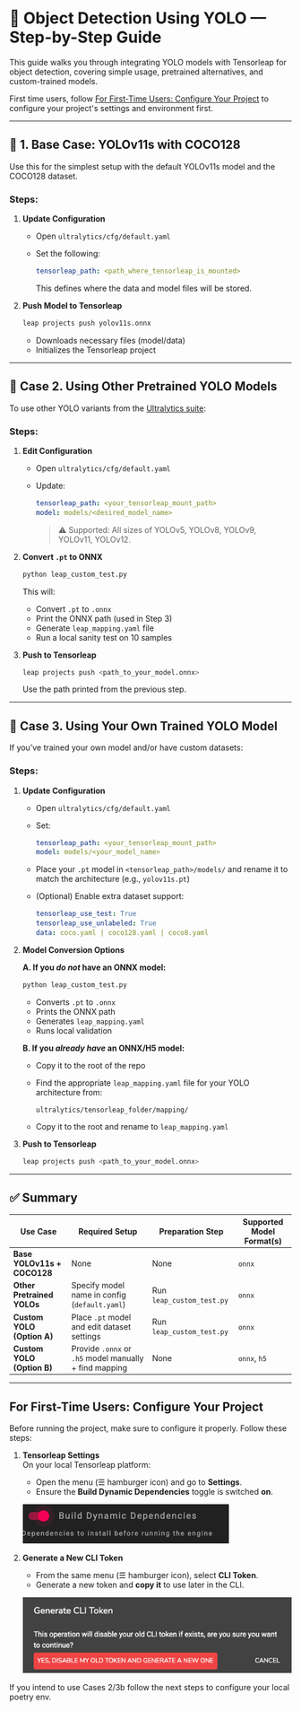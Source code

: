 

# 🚀 Object Detection Using YOLO — Step-by-Step Guide

This guide walks you through integrating YOLO models with Tensorleap for object detection, covering simple usage, pretrained alternatives, and custom-trained models.

First time users, follow [For First-Time Users: Configure Your Project](#for-first-time-users-configure-your-project) to configure your project's settings and environment first.

---

## 🔰 1. Base Case: YOLOv11s with COCO128

Use this for the simplest setup with the default YOLOv11s model and the COCO128 dataset.

### Steps:

1. **Update Configuration**

   * Open `ultralytics/cfg/default.yaml`
   * Set the following:

     ```yaml
     tensorleap_path: <path_where_tensorleap_is_mounted>
     ```

     This defines where the data and model files will be stored.

2. **Push Model to Tensorleap**

   ```bash
   leap projects push yolov11s.onnx
   ```

   * Downloads necessary files (model/data)
   * Initializes the Tensorleap project

---

## 🧠 Case 2. Using Other Pretrained YOLO Models

To use other YOLO variants from the [Ultralytics suite](https://docs.ultralytics.com/models/):

### Steps:

1. **Edit Configuration**

   * Open `ultralytics/cfg/default.yaml`
   * Update:

     ```yaml
     tensorleap_path: <your_tensorleap_mount_path>
     model: models/<desired_model_name>
     ```

     > ⚠️ Supported: All sizes of YOLOv5, YOLOv8, YOLOv9, YOLOv11, YOLOv12.

2. **Convert `.pt` to ONNX**

   ```bash
   python leap_custom_test.py
   ```

   This will:

   * Convert `.pt` to `.onnx`
   * Print the ONNX path (used in Step 3)
   * Generate `leap_mapping.yaml` file
   * Run a local sanity test on 10 samples

3. **Push to Tensorleap**

   ```bash
   leap projects push <path_to_your_model.onnx>
   ```

   Use the path printed from the previous step.

---

## 🧪 Case 3. Using Your Own Trained YOLO Model

If you’ve trained your own model and/or have custom datasets:

### Steps:

1. **Update Configuration**

   * Open `ultralytics/cfg/default.yaml`
   * Set:

     ```yaml
     tensorleap_path: <your_tensorleap_mount_path>
     model: models/<your_model_name>
     ```
   * Place your `.pt` model in `<tensorleap_path>/models/` and rename it to match the architecture (e.g., `yolov11s.pt`)
   * (Optional) Enable extra dataset support:

     ```yaml
     tensorleap_use_test: True
     tensorleap_use_unlabeled: True
     data: coco.yaml | coco128.yaml | coco8.yaml
     ```

2. **Model Conversion Options**

   **A. If you *do not* have an ONNX model:**

   ```bash
   python leap_custom_test.py
   ```

   * Converts `.pt` to `.onnx`
   * Prints the ONNX path
   * Generates `leap_mapping.yaml`
   * Runs local validation

   **B. If you *already have* an ONNX/H5 model:**

   * Copy it to the root of the repo
   * Find the appropriate `leap_mapping.yaml` file for your YOLO architecture from:

     ```
     ultralytics/tensorleap_folder/mapping/
     ```
   * Copy it to the root and rename to `leap_mapping.yaml`

3. **Push to Tensorleap**

   ```bash
   leap projects push <path_to_your_model.onnx>
   ```

---

## ✅ Summary
| **Use Case**                | **Required Setup**                                     | **Preparation Step**      | **Supported Model Format(s)** |
| --------------------------- |--------------------------------------------------------| ------------------------- | ----------------------------- |
| **Base YOLOv11s + COCO128** | None                                                   | None                      | `onnx`                        |
| **Other Pretrained YOLOs**  | Specify model name in config (`default.yaml`)          | Run `leap_custom_test.py` | `onnx`                        |
| **Custom YOLO (Option A)**  | Place `.pt` model and edit dataset settings            | Run `leap_custom_test.py` | `onnx`                        |
| **Custom YOLO (Option B)**  | Provide `.onnx` or `.h5` model manually + find mapping | None                      | `onnx`, `h5`                  |



--- 
## For First-Time Users: Configure Your Project

Before running the project, make sure to configure it properly. Follow these steps:

1. **Tensorleap Settings**  
   On your local Tensorleap platform:
   - Open the menu (☰ hamburger icon) and go to **Settings**.
   - Ensure the **Build Dynamic Dependencies** toggle is switched **on**.

   ![Build Dynamic Dependencies](assets/pipin_button.png)

2. **Generate a New CLI Token**  
   - From the same menu (☰ hamburger icon), select **CLI Token**.
   - Generate a new token and **copy it** to use later in the CLI.

   ![Generate CLI Token](assets/token_button.png)

If you intend to use Cases 2/3b follow the next steps to configure your local poetry env.


